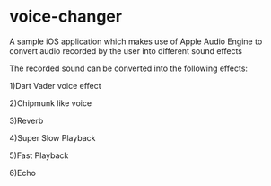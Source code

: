 # voice-changer
A sample iOS application which makes use of Apple Audio Engine to convert audio recorded by the user into different sound effects

The recorded sound can be converted into the following effects:

1)Dart Vader voice effect

2)Chipmunk like voice

3)Reverb

4)Super Slow Playback

5)Fast Playback

6)Echo



